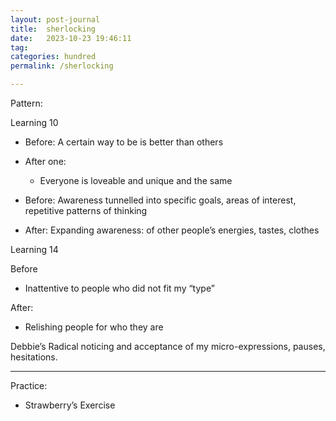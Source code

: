 ```yaml
---
layout: post-journal
title:  sherlocking
date:   2023-10-23 19:46:11
tag: 
categories: hundred
permalink: /sherlocking

---
```


Pattern:

Learning 10

- Before: A certain way to be is better than others
- After one: 
	- Everyone is loveable and unique and the same

- Before: Awareness tunnelled into specific goals, areas of interest, repetitive patterns of thinking
- After: Expanding awareness: of other people’s energies, tastes, clothes 


Learning 14

Before
- Inattentive to people who did not fit my “type”

After:
- Relishing people for who they are
	

Debbie’s Radical noticing and acceptance of my micro-expressions, pauses, hesitations. 


-----

Practice:

* Strawberry’s Exercise
